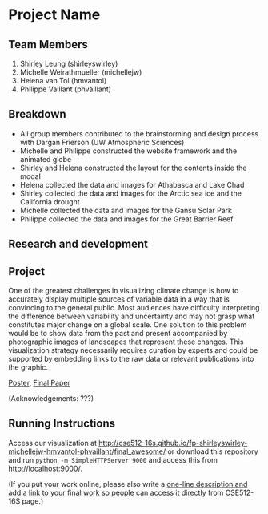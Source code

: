 Project Name
===============

## Team Members

1. Shirley Leung (shirleyswirley)
2. Michelle Weirathmueller (michellejw)
3. Helena van Tol (hmvantol)
4. Philippe Vaillant (phvaillant)

## Breakdown

- All group members contributed to the brainstorming and design process with Dargan Frierson (UW Atmospheric Sciences)
- Michelle and Philippe constructed the website framework and the animated globe
- Shirley and Helena constructed the layout for the contents inside the modal
- Helena collected the data and images for Athabasca and Lake Chad
- Shirley collected the data and images for the Arctic sea ice and the California drought
- Michelle collected the data and images for the Gansu Solar Park
- Philippe collected the data and images for the Great Barrier Reef

## Research and development


## Project

One of the greatest challenges in visualizing climate change is how to accurately display multiple sources of variable data in a way that is convincing to the general public. Most audiences have difficulty interpreting the difference between variability and uncertainty and may not grasp what constitutes major change on a global scale. One solution to this problem would be to show data from the past and present accompanied by photographic images of landscapes that represent these changes. This visualization strategy necessarily requires curation by experts and could be supported by embedding links to the raw data or relevant publications into the graphic.

[Poster](link),
[Final Paper](link)

(Acknowledgements: ???)

## Running Instructions

Access our visualization at http://cse512-16s.github.io/fp-shirleyswirley-michellejw-hmvantol-phvaillant/final_awesome/ or download this repository and run `python -m SimpleHTTPServer 9000` and access this from http://localhost:9000/.

(If you put your work online, please also write a [one-line description and add a link to your final work](http://note.io/1n3u46s) so people can access it directly from CSE512-16S page.)
